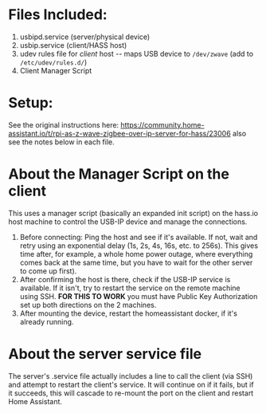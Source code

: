 # Files Included:
1. usbipd.service (server/physical device)
2. usbip.service (client/HASS host)
3. udev rules file for *client* host -- maps USB device to `/dev/zwave` (add to `/etc/udev/rules.d/`)
4. Client Manager Script

# Setup:
See the original instructions here: https://community.home-assistant.io/t/rpi-as-z-wave-zigbee-over-ip-server-for-hass/23006
also see the notes below in each file.

# About the Manager Script on the client
This uses a manager script (basically an expanded init script) on the hass.io host machine to control the USB-IP device and manage the connections.

  1) Before connecting: Ping the host and see if it's available. If not, wait and retry using an exponential delay (1s, 2s, 4s, 16s, etc. to 256s). This gives time after, for example, a whole home power outage, where everything comes back at the same time, but you have to wait for the other server to come up first).
  2) After confirming the host is there, check if the USB-IP service is available. If it isn't, try to restart the service on the remote machine using SSH.  **FOR THIS TO WORK** you must have Public Key Authorization set up both directions on the 2 machines.
  3) After mounting the device, restart the homeassistant docker, if it's already running.
  
# About the server service file
The server's .service file actually includes a line to call the client (via SSH) and attempt to restart the client's service. It will continue on if it fails, but if it succeeds, this will cascade to re-mount the port on the client and restart Home Assistant.
  